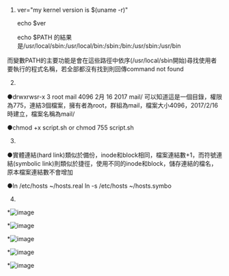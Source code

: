 1.
    ver="my kernel version is $(uname -r)"

    echo $ver

    echo $PATH
   的結果是/usr/local/sbin:/usr/local/bin:/sbin:/bin:/usr/sbin:/usr/bin

而變數PATH的主要功能是會在這些路徑中依序(/usr/local/sbin開始)尋找使用者要執行的程式名稱，若全部都沒有找到則回傳command not found

2.
●drwxrwsr-x 3 root mail 4096 2月 16 2017 mail/ 可以知道這是一個目錄，權限為775，連結3個檔案，擁有者為root，群組為mail，檔案大小4096，2017/2/16時建立，檔案名稱為mail/

●chmod +x script.sh  or  chmod 755 script.sh

3.
●實體連結(hard link)類似於備份，inode和block相同，檔案連結數+1，而符號連結(symbolic link)則類似於捷徑，使用不同的inode和block，儲存連結的檔名，原本檔案連結數不會增加

●ln /etc/hosts ~/hosts.real
ln -s /etc/hosts ~/hosts.symbo

4.
*![image](https://github.com/boolenboom/107-1-ntcu-linux/blob/midterm/ADT105136/001.PNG)

*![image](https://github.com/boolenboom/107-1-ntcu-linux/blob/midterm/ADT105136/002.PNG)

*![image](https://github.com/boolenboom/107-1-ntcu-linux/blob/midterm/ADT105136/003.PNG)

*![image](https://github.com/boolenboom/107-1-ntcu-linux/blob/midterm/ADT105136/004.PNG)

*![image](https://github.com/boolenboom/107-1-ntcu-linux/blob/midterm/ADT105136/005.PNG)
